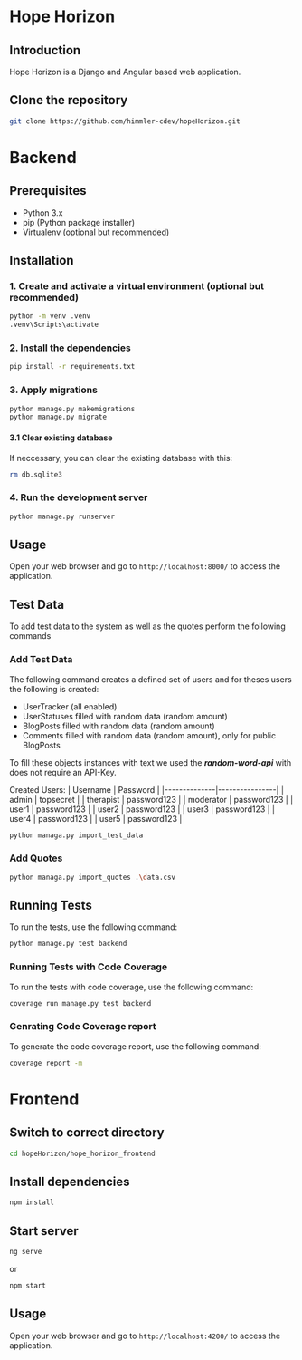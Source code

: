 # Hope Horizon

## Introduction
Hope Horizon is a Django and Angular based web application.

## Clone the repository
```sh
git clone https://github.com/himmler-cdev/hopeHorizon.git
```

# Backend

## Prerequisites
- Python 3.x
- pip (Python package installer)
- Virtualenv (optional but recommended)

## Installation

### 1. Create and activate a virtual environment (optional but recommended)
```sh
python -m venv .venv
.venv\Scripts\activate
```

### 2. Install the dependencies
```sh
pip install -r requirements.txt
```

### 3. Apply migrations
```sh
python manage.py makemigrations
python manage.py migrate
```
#### 3.1 Clear existing database
If neccessary, you can clear the existing database with this:
```sh
rm db.sqlite3
```

### 4. Run the development server
```sh
python manage.py runserver
```

## Usage
Open your web browser and go to `http://localhost:8000/` to access the application.

## Test Data
To add test data to the system as well as the quotes perform the following commands

### Add Test Data
The following command creates a defined set of users and for theses users the following is created:
* UserTracker (all enabled)
* UserStatuses filled with random data (random amount)
* BlogPosts filled with random data (random amount)
* Comments filled with random data (random amount), only for public BlogPosts

To fill these objects instances with text we used the ***random-word-api*** with does not require an API-Key.

Created Users:
| Username     | Password       |
|--------------|----------------|
| admin        | topsecret      |
| therapist    | password123    |
| moderator    | password123    |
| user1        | password123    |
| user2        | password123    |
| user3        | password123    |
| user4        | password123    |
| user5        | password123    |

```sh
python managa.py import_test_data
```

### Add Quotes
```sh
python managa.py import_quotes .\data.csv
```

## Running Tests
To run the tests, use the following command:
```sh
python manage.py test backend
```

### Running Tests with Code Coverage
To run the tests with code coverage, use the following command:
```sh
coverage run manage.py test backend
```

### Genrating Code Coverage report
To generate the code coverage report, use the following command:
```sh
coverage report -m
```

# Frontend

## Switch to correct directory
```sh
cd hopeHorizon/hope_horizon_frontend
```

## Install dependencies
```sh
npm install
```

## Start server
```sh
ng serve
```
or
```sh
npm start
```

## Usage
Open your web browser and go to `http://localhost:4200/` to access the application.